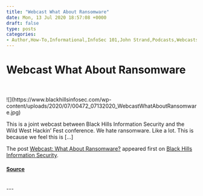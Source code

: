 ```yaml
---
title: "Webcast What About Ransomware"
date: Mon, 13 Jul 2020 18:57:08 +0000
draft: false
type: posts
categories: 
- Author,How-To,Informational,InfoSec 101,John Strand,Podcasts,Webcasts,john strand,ransomware
---
```

# Webcast What About Ransomware

<br/>

<br/>
![](https://www.blackhillsinfosec.com/wp-content/uploads/2020/07/00472_07132020_WebcastWhatAboutRansomware.jpg)

This is a joint webcast between Black Hills Information Security and the Wild West Hackin’ Fest conference. We hate ransomware. Like a lot. This is because we feel this is \[…\]

The post [Webcast: What About Ransomware?](https://www.blackhillsinfosec.com/webcast-what-about-ransomware/) appeared first on [Black Hills Information Security](https://www.blackhillsinfosec.com).

#### [Source](https://www.blackhillsinfosec.com/webcast-what-about-ransomware/)

<br/>
---
